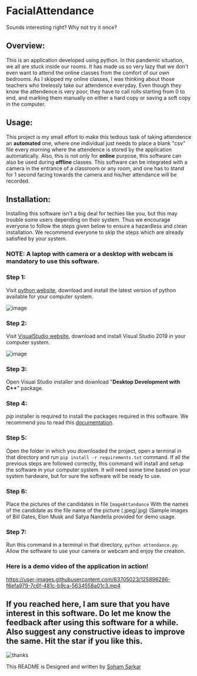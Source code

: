 

# FacialAttendance
Sounds interesting right? Why not try it once?
<br>
## Overview:
This is an application developed using python. In this pandemic situation, we all are stuck inside our rooms. It has made us so very lazy that we don't even want to attend the online classes from the comfort of our own bedrooms. As I skipped my online classes, I was thinking about those teachers who tirelessly take our attendence everyday. Even though they know the attendence is very poor, they have to call rolls starting from 0 to end, and marking them manually on either a hard copy or saving a soft copy in the computer. 
## Usage:
This project is my small effort to make this tedious task of taking attendence an **automated** one, where one individual just needs to place a blank "csv" file every morning where the attendence is stored by the application automatically. Also, this is not only for **online** purpose, this software can also be used during **offline** classes. This software can be integrated with a camera in the entrance of a classroom or any room, and one has to stand for 1 second facing towards the camera and his/her attendance will be recorded.
## Installation:
Installing this software isn't a big deal for techies like you, but this may trouble some users depending on their system. Thus we encourage everyone to follow the steps given below to ensure a hazardless and clean installation. We recommend everyone to skip the steps which are already satisfied by your system.
### NOTE: A laptop with camera or a desktop with webcam is mandatory to use this software.
### Step 1:
Visit [python website](https://www.python.org/), download and install the latest version of python available for your computer system.

![image](https://user-images.githubusercontent.com/74824675/125799823-6fbf6ec3-d7c9-4fab-b816-1b203056a913.png)

### Step 2:
Visit [VisualStudio website](https://visualstudio.microsoft.com/downloads/), download and install Visual Studio 2019 in your computer system.

![image](https://user-images.githubusercontent.com/74824675/125800361-1bb8f6cd-622a-4a12-ac93-e78f1eb8902f.png)

### Step 3:
Open Visual Studio installer and download "**Desktop Development with C++**" package.

### Step 4: 
_pip_ installer is required to install the packages required in this software. We recommend you to read this [documentation](https://pip.pypa.io/en/stable/installing/).

### Step 5:
Open the folder in which you downloaded the project, open a terminal in that directory and run `pip install -r requirements.txt` command. If all the previous steps are followed correctly, this command will install and setup the software in your computer system. It will need some time based on your system hardware, but for sure the software will be ready to use.

### Step 6:
Place the pictures of the candidates in file `ImageAttandance` With the names of the candidate as the file name of the picture (.jpeg/.jpg)
(Sample images of Bill Gates, Elon Musk and Satya Nandella provided for demo usage. 

### Step 7:
Run this command in a terminal in that directory, `python attendance.py`. Allow the software to use your camera or webcam and enjoy the creation.

### Here is a demo video of the application in action!


https://user-images.githubusercontent.com/63705023/125896286-f6efa979-7c6f-481c-b9ca-5634558a01c3.mp4


## If you reached here, I am sure that you have interest in this software. Do let me know the feedback after using this software for a while. Also suggest any constructive ideas to improve the same. Hit the **star** if you like this.

![thanks](https://media.giphy.com/media/3o6ozuHcxTtVWJJn32/giphy.gif)

This README is Designed and written by [Soham Sarkar](https://github.com/smart-worker)
